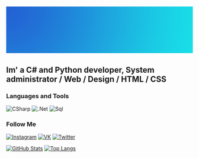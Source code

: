 [![Header](https://github.com/1TheNikita/1thenikita/blob/master/assets/header.png)](https://instagram.com/nlk801)

## Im' a C# and Python developer, System administrator / Web / Design / HTML / CSS

### Languages and Tools
![CSharp](https://img.shields.io/badge/С%23-1766AB?style=for-the-badge&logo=c)
![.Net](https://img.shields.io/badge/-Framework-1766AB?style=for-the-badge&logo=.net&logoColor=E5D3FF)
![Sql](https://img.shields.io/badge/-Sql-1766AB?style=for-the-badge&logo=mysql&logoColor=00648B)

### Follow Me
[![Instagram](https://img.shields.io/badge/-Instagram-1766AB?style=for-the-badge&logo=instagram&logoColor=B4068E)](https://www.instagram.com/nlk801)
[![VK](https://img.shields.io/badge/-VK-1766AB?style=for-the-badge&logo=Vk&logoColor=4F7DB3)](https://vk.com/nlk81)
[![Twitter](https://img.shields.io/badge/-Twitter-1766AB?style=for-the-badge&logo=Twitter&logoColor=1C9DEB)](https://twitter.com/nlk81)

[![GitHub Stats](https://github-readme-stats.vercel.app/api?username=1thenikita&count_private=true&show_icons=true&bg_color=1766AB&title_color=E54E5D&icon_color=E54E5D)](https://github.com/anuraghazra/github-readme-stats)
[![Top Langs](https://github-readme-stats.vercel.app/api/top-langs/?username=1thenikita&layout=compact&count_private=true&show_icons=true&bg_color=1766AB&title_color=E54E5D&icon_color=E54E5D)](https://github.com/anuraghazra/github-readme-stats)
